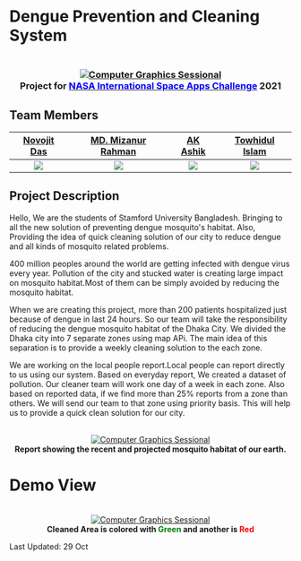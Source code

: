 # Dengue Prevention and Cleaning System

<h3 align="center">
  <br>
  <a href=""><img src="https://i.imgur.com/2ZTrFnQ.png" alt="Computer Graphics Sessional"></a>
  <br>
Project for <a href="https://www.spaceappschallenge.org/"><span style="color:blue;">NASA International Space Apps Challenge</span></a> 2021
  <br>
</h3>

## Team Members 

| [Novojit Das](https://github.com/novojitdas) | [MD. Mizanur Rahman](https://github.com/sohanr) | [AK Ashik](https://github.com/ashk11534) | [Towhidul Islam](https://github.com/tiarman) |
| :-: | :-: | :-: |:-:|
|[![](https://github.com/novojitdas.png?size=50)](https://github.com/novojitdas) | [![](https://github.com/sohanr.png?size=50)](https://github.com/sohanr)  | [![](https://github.com/ashk11534.png?size=50)](https://github.com/ashk11534)  | [![](https://github.com/tiarman.png?size=50)](https://github.com/tiarman) |

## Project Description 
Hello, We are the students of Stamford University Bangladesh. Bringing to all the new solution of preventing dengue mosquito's habitat. Also, Providing the idea of quick cleaning solution of our city to reduce dengue and all kinds of mosquito related problems.  

400 million peoples around the world are getting infected with dengue virus every year. Pollution of the city and stucked water is creating large impact on mosquito habitat.Most of them can be simply avoided by reducing the mosquito habitat.

When we are creating this project, more than 200 patients hospitalized just because of dengue in last 24 hours. So our team will take the responsibility of reducing the dengue mosquito habitat of the Dhaka City. We divided the Dhaka city into 7 separate zones using map APi. The main idea of this separation is to provide a weekly cleaning solution to the each zone.

We are working on the local people report.Local people can report directly to us using our system. Based on everyday report, We created a dataset of pollution. Our cleaner team will work one day of a week in each zone. Also based on reported data, if we find more than 25% reports from a zone than others. We will send our team to that zone using priority basis. This will help us to provide a quick clean solution for our city.

<p align="center">
  <br>
  <a href=""><img src="https://i.imgur.com/QzmkaNh.gif" alt="Computer Graphics Sessional"></a>
  <br>
  <strong>Report showing the recent and projected mosquito habitat of our earth.</strong>
  <br>
</p>

# Demo View

<p align="center">
  <br>
  <a href=""><img src="https://i.imgur.com/sj6WGiI.png" alt="Computer Graphics Sessional"></a>
  <br>
  <strong>Cleaned Area is colored with <span style="color:green;">Green</span> and another is <span style="color:red;">Red</span> </strong>
  <br>
</p>

Last Updated: 29 Oct

